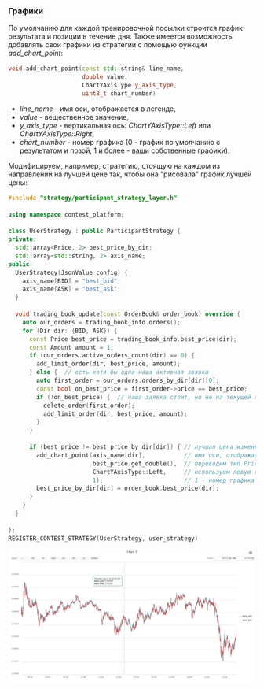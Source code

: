 ### Графики
По умолчанию для каждой тренировочной посылки строится график результата и позиции в течение дня. Также имеется возможность добавлять свои графики из стратегии с помощью функции *add_chart_point*:
```c++
void add_chart_point(const std::string& line_name, 
                     double value, 
                     ChartYAxisType y_axis_type, 
                     uint8_t chart_number)
```
- *line_name* - имя оси, отображается в легенде,
- *value* - вещественное значение,
- *y_axis_type* - вертикальная ось: *ChartYAxisType::Left* или *ChartYAxisType::Right*,
- *chart_number* - номер графика (0 - график по умолчанию с результатом и позой, 1 и более - ваши собственные графики).

Модифицируем, например, стратегию, стоящую на каждом из направлений на лучшей цене так, чтобы она "рисовала" график лучшей цены:
```c++
#include "strategy/participant_strategy_layer.h"

using namespace contest_platform;

class UserStrategy : public ParticipantStrategy {
private:
  std::array<Price, 2> best_price_by_dir;
  std::array<std::string, 2> axis_name;
public:
  UserStrategy(JsonValue config) {
    axis_name[BID] = "best_bid";
    axis_name[ASK] = "best_ask";
  }

  void trading_book_update(const OrderBook& order_book) override {
    auto our_orders = trading_book_info.orders();
    for (Dir dir: {BID, ASK}) {
      const Price best_price = trading_book_info.best_price(dir);
      const Amount amount = 1;
      if (our_orders.active_orders_count(dir) == 0) {
        add_limit_order(dir, best_price, amount);
      } else {  // есть хотя бы одна наша активная заявка
        auto first_order = our_orders.orders_by_dir[dir][0];
        const bool on_best_price = first_order->price == best_price;
        if (!on_best_price) {  // наша заявка стоит, но не на текущей лучшей цене
          delete_order(first_order);
          add_limit_order(dir, best_price, amount);
        }
      }
      
      if (best_price != best_price_by_dir[dir]) { // лучшая цена изменилась
        add_chart_point(axis_name[dir],           // имя оси, отображается в легенде
                        best_price.get_double(),  // переводим тип Price в double
                        ChartYAxisType::Left,     // используем левую вертикальную ось
                        1);                       // 1 - номер графика
        best_price_by_dir[dir] = order_book.best_price(dir);
      }
    }
  }
  
};
REGISTER_CONTEST_STRATEGY(UserStrategy, user_strategy)
```


<p align="center">
<img src="../../img/best_price_chart.png" alt="График лучшей цены">
</p>
